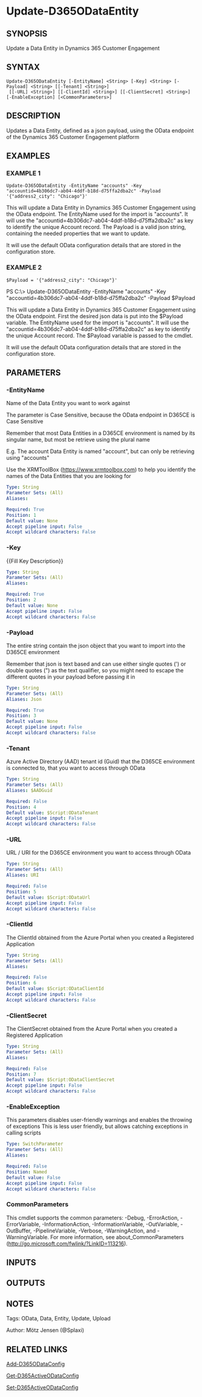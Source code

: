 ﻿---
external help file: d365ce.integrations-help.xml
Module Name: d365ce.integrations
online version:
schema: 2.0.0
---

# Update-D365ODataEntity

## SYNOPSIS
Update a Data Entity in Dynamics 365 Customer Engagement

## SYNTAX

```
Update-D365ODataEntity [-EntityName] <String> [-Key] <String> [-Payload] <String> [[-Tenant] <String>]
 [[-URL] <String>] [[-ClientId] <String>] [[-ClientSecret] <String>] [-EnableException] [<CommonParameters>]
```

## DESCRIPTION
Updates a Data Entity, defined as a json payload, using the OData endpoint of the Dynamics 365 Customer Engagement platform

## EXAMPLES

### EXAMPLE 1
```
Update-D365ODataEntity -EntityName "accounts" -Key "accountid=4b306dc7-ab04-4ddf-b18d-d75ffa2dba2c" -Payload '{"address2_city": "Chicago"}'
```

This will update a Data Entity in Dynamics 365 Customer Engagement using the OData endpoint.
The EntityName used for the import is "accounts".
It will use the "accountid=4b306dc7-ab04-4ddf-b18d-d75ffa2dba2c" as key to identify the unique Account record.
The Payload is a valid json string, containing the needed properties that we want to update.

It will use the default OData configuration details that are stored in the configuration store.

### EXAMPLE 2
```
$Payload = '{"address2_city": "Chicago"}'
```

PS C:\\\> Update-D365ODataEntity -EntityName "accounts" -Key "accountid=4b306dc7-ab04-4ddf-b18d-d75ffa2dba2c" -Payload $Payload

This will update a Data Entity in Dynamics 365 Customer Engagement using the OData endpoint.
First the desired json data is put into the $Payload variable.
The EntityName used for the import is "accounts".
It will use the "accountid=4b306dc7-ab04-4ddf-b18d-d75ffa2dba2c" as key to identify the unique Account record.
The $Payload variable is passed to the cmdlet.

It will use the default OData configuration details that are stored in the configuration store.

## PARAMETERS

### -EntityName
Name of the Data Entity you want to work against

The parameter is Case Sensitive, because the OData endpoint in D365CE is Case Sensitive

Remember that most Data Entities in a D365CE environment is named by its singular name, but most be retrieve using the plural name

E.g.
The account Data Entity is named "account", but can only be retrieving using "accounts"

Use the XRMToolBox (https://www.xrmtoolbox.com) to help you identify the names of the Data Entities that you are looking for

```yaml
Type: String
Parameter Sets: (All)
Aliases:

Required: True
Position: 1
Default value: None
Accept pipeline input: False
Accept wildcard characters: False
```

### -Key
{{Fill Key Description}}

```yaml
Type: String
Parameter Sets: (All)
Aliases:

Required: True
Position: 2
Default value: None
Accept pipeline input: False
Accept wildcard characters: False
```

### -Payload
The entire string contain the json object that you want to import into the D365CE environment

Remember that json is text based and can use either single quotes (') or double quotes (") as the text qualifier, so you might need to escape the different quotes in your payload before passing it in

```yaml
Type: String
Parameter Sets: (All)
Aliases: Json

Required: True
Position: 3
Default value: None
Accept pipeline input: False
Accept wildcard characters: False
```

### -Tenant
Azure Active Directory (AAD) tenant id (Guid) that the D365CE environment is connected to, that you want to access through OData

```yaml
Type: String
Parameter Sets: (All)
Aliases: $AADGuid

Required: False
Position: 4
Default value: $Script:ODataTenant
Accept pipeline input: False
Accept wildcard characters: False
```

### -URL
URL / URI for the D365CE environment you want to access through OData

```yaml
Type: String
Parameter Sets: (All)
Aliases: URI

Required: False
Position: 5
Default value: $Script:ODataUrl
Accept pipeline input: False
Accept wildcard characters: False
```

### -ClientId
The ClientId obtained from the Azure Portal when you created a Registered Application

```yaml
Type: String
Parameter Sets: (All)
Aliases:

Required: False
Position: 6
Default value: $Script:ODataClientId
Accept pipeline input: False
Accept wildcard characters: False
```

### -ClientSecret
The ClientSecret obtained from the Azure Portal when you created a Registered Application

```yaml
Type: String
Parameter Sets: (All)
Aliases:

Required: False
Position: 7
Default value: $Script:ODataClientSecret
Accept pipeline input: False
Accept wildcard characters: False
```

### -EnableException
This parameters disables user-friendly warnings and enables the throwing of exceptions
This is less user friendly, but allows catching exceptions in calling scripts

```yaml
Type: SwitchParameter
Parameter Sets: (All)
Aliases:

Required: False
Position: Named
Default value: False
Accept pipeline input: False
Accept wildcard characters: False
```

### CommonParameters
This cmdlet supports the common parameters: -Debug, -ErrorAction, -ErrorVariable, -InformationAction, -InformationVariable, -OutVariable, -OutBuffer, -PipelineVariable, -Verbose, -WarningAction, and -WarningVariable.
For more information, see about_CommonParameters (http://go.microsoft.com/fwlink/?LinkID=113216).

## INPUTS

## OUTPUTS

## NOTES
Tags: OData, Data, Entity, Update, Upload

Author: Mötz Jensen (@Splaxi)

## RELATED LINKS

[Add-D365ODataConfig]()

[Get-D365ActiveODataConfig]()

[Set-D365ActiveODataConfig]()

